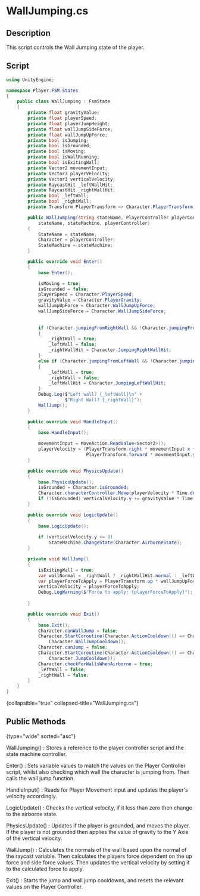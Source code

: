 # WallJumping.cs

## Description
This script controls the Wall Jumping state of the player.

## Script
```C#
using UnityEngine;

namespace Player.FSM.States
{
    public class WallJumping : FsmState
    {
        private float gravityValue;
        private float playerSpeed;
        private float playerJumpHeight;
        private float wallJumpSideForce;
        private float wallJumpUpForce;
        private bool isJumping;
        private bool isGrounded;
        private bool isMoving;
        private bool isWallRunning;
        private bool isExitingWall;
        private Vector2 movementInput;
        private Vector3 playerVelocity;
        private Vector3 verticalVelocity;
        private RaycastHit _leftWallHit;
        private RaycastHit _rightWallHit;
        private bool _leftWall;
        private bool _rightWall;
        private Transform PlayerTransform => Character.PlayerTransform;

        public WallJumping(string stateName, PlayerController playerController, FiniteStateMachine stateMachine) : base(
            stateName, stateMachine, playerController)
        {
            StateName = stateName;
            Character = playerController;
            StateMachine = stateMachine;
        }

        public override void Enter()
        {
            base.Enter();

            isMoving = true;
            isGrounded = false;
            playerSpeed = Character.PlayerSpeed;
            gravityValue = Character.PlayerGravity;
            wallJumpUpForce = Character.WallJumpUpForce;
            wallJumpSideForce = Character.WallJumpSideForce;
            
            
            if (Character.jumpingFromRightWall && !Character.jumpingFromLeftWall)
            {
                _rightWall = true;
                _leftWall = false;
                _rightWallHit = Character.JumpingRightWallHit;
            }
            else if (Character.jumpingFromLeftWall && !Character.jumpingFromRightWall)
            {
                _leftWall = true;
                _rightWall = false;
                _leftWallHit = Character.JumpingLeftWallHit;
            }
            Debug.Log($"Left wall? {_leftWall}\n" +
                      $"Right Wall? {_rightWall}");
            WallJump();
        }

        public override void HandleInput()
        {
            base.HandleInput();

            movementInput = MoveAction.ReadValue<Vector2>();
            playerVelocity = (PlayerTransform.right * movementInput.x +
                              PlayerTransform.forward * movementInput.y) * playerSpeed;
        }

        public override void PhysicsUpdate()
        {
            base.PhysicsUpdate();
            isGrounded = Character.isGrounded;
            Character.characterController.Move(playerVelocity * Time.deltaTime + verticalVelocity * Time.deltaTime);
            if (!isGrounded) verticalVelocity.y += gravityValue * Time.deltaTime;
        }

        public override void LogicUpdate()
        {
            base.LogicUpdate();
            
            if (verticalVelocity.y <= 0)
                StateMachine.ChangeState(Character.AirborneState);
        }

        private void WallJump()
        {
            isExitingWall = true;
            var wallNormal = _rightWall ? _rightWallHit.normal : _leftWallHit.normal;
            var playerForceToApply = PlayerTransform.up * wallJumpUpForce + wallNormal * wallJumpSideForce;
            verticalVelocity = playerForceToApply;
            Debug.LogWarning($"Force to apply: {playerForceToApply}");
            
        }

        public override void Exit()
        {
            base.Exit();
            Character.canWallJump = false;
            Character.StartCoroutine(Character.ActionCooldown(() => Character.canWallJump = true,
                Character.WallJumpCooldown));
            Character.canJump = false;
            Character.StartCoroutine(Character.ActionCooldown(() => Character.canJump = true,
                Character.JumpCooldown));
            Character.checkForWallsWhenAirborne = true;
            _leftWall = false;
            _rightWall = false;
        }
    }
}
```
{collapsible="true" collapsed-title="WallJumping.cs"}

## Public Methods
{type="wide" sorted="asc"}

WallJumping()
: Stores a reference to the player controller script and the state machine controller.

Enter()
: Sets variable values to match the values on the Player Controller script, whilst also checking which wall the character is jumping from. Then calls the wall jump function.

HandleInput()
: Reads for Player Movement input and updates the player's velocity accordingly.

LogicUpdate()
: Checks the vertical velocity, if it less than zero then change to the airborne state.

PhysicsUpdate()
: Updates if the player is grounded, and moves the player. If the player is not grounded then applies the value of gravity to the Y Axis of the vertical velocity.

WallJump()
: Calculates the normals of the wall based upon the normal of the raycast variable. Then calculates the players force dependent on the up force and side force values.
Then updates the vertical velocity by setting it to the calculated force to apply.

Exit()
: Starts the jump and wall jump cooldowns, and resets the relevant values on the Player Controller.
